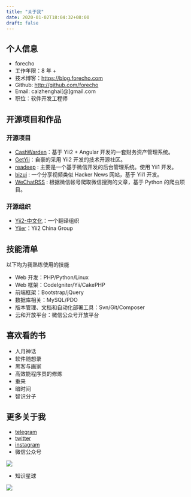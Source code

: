 ```yaml
---
title: "关于我"
date: 2020-01-02T18:04:32+08:00
draft: false
---
```


## 个人信息

 - forecho
 - 工作年限：8 年 +
 - 技术博客：<https://blog.forecho.com>
 - Github: <http://github.com/forecho>
 - Email: caizhenghai[@]gmail.com
 - 职位：软件开发工程师

## 开源项目和作品

### 开源项目

 - [CashWarden](https://github.com/cashwarden)：基于 Yii2 +  Angular 开发的一套财务资产管理系统。
 - [GetYii](https://github.com/iiYii/getyii)：自豪的采用 Yii2 开发的技术开源社区。
 - [readeep](https://github.com/forecho/readeep) : 主要是一个基于微信开发的后台管理系统。使用 Yii1 开发。
 - [bizui](http://github.com/forecho/bizui) : 一个分享视频类似 Hacker News 网站，基于 Yii1 开发。
 - [WeChatRSS](https://github.com/forecho/WeChatRSS) : 根据微信帐号爬取微信搜狗的文章，基于 Python 的爬虫项目。

### 开源组织

- [Yii2-中文化](https://github.com/yii2-chinesization)：一个翻译组织
- [Yiier](https://github.com/yiier)：Yii2 China Group

## 技能清单

以下均为我熟练使用的技能

- Web 开发：PHP/Python/Linux
- Web 框架：CodeIgniter/Yii/CakePHP
- 前端框架：Bootstrap/jQuery
- 数据库相关：MySQL/PDO
- 版本管理、文档和自动化部署工具：Svn/Git/Composer
- 云和开放平台：微信公众号开放平台

## 喜欢看的书

- 人月神话
- 软件随想录
- 黑客与画家
- 高效能程序员的修炼
- 重来
- 暗时间
- 智识分子

## 更多关于我

- [telegram](https://t.me/forecho)
- [twitter](https://twitter.com/caizhenghai)
- [instagram](https://www.instagram.com/forecho/)
- 微信公众号

![](https://blog-1251237404.cos.ap-guangzhou.myqcloud.com/20190424163739.png)

- 知识星球

![](https://blog-1251237404.cos.ap-guangzhou.myqcloud.com/202204162eKCLR.png!m)
